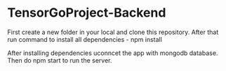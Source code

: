 # TensorGoProject-Backend

First create a new folder in your local and clone this repository.
After that run command to install all dependencies -  npm install

After installing dependencies uconncet the app with mongodb database.
Then do npm start to run the server.
